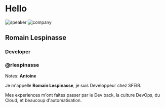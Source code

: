 <!-- .slide: class="speaker-slide" -->

# Hello

![speaker](./assets/images/rlespinasse.jpg)
![company](./assets/images/logo-sfeir-blanc.png)

## Romain Lespinasse

### Developer

<!-- .element: class="icon-rule icon-first" -->

### @rlespinasse

<!-- .element: class="icon-twitter icon-second" -->

Notes: **Antoine**

Je m'appelle **Romain Lespinasse**, je suis Developpeur chez SFEIR.

Mes experiences m'ont faites passer par le Dev back, la culture DevOps, du Cloud, et beaucoup d'automatisation.

